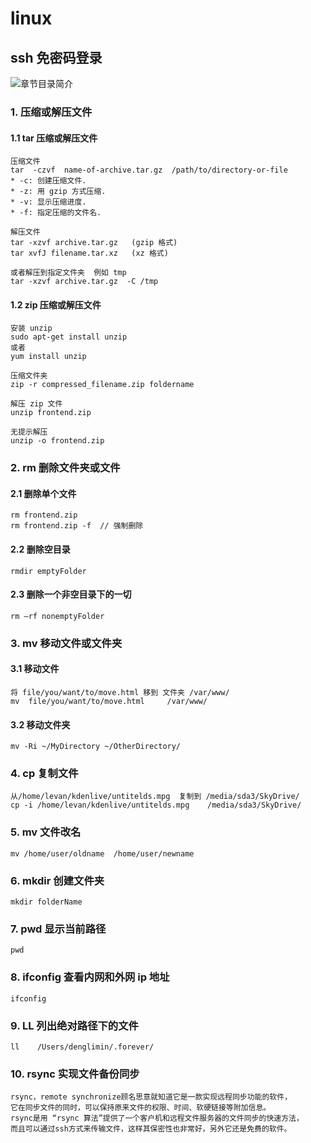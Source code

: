 # linux
## ssh 免密码登录
![章节目录简介](http://www.denglm.com/images/backtotop.png)

### 1. 压缩或解压文件

#### 1.1 tar 压缩或解压文件

    压缩文件
    tar  -czvf  name-of-archive.tar.gz  /path/to/directory-or-file
    * -c: 创建压缩文件.
    * -z: 用 gzip 方式压缩.
    * -v: 显示压缩进度.
    * -f: 指定压缩的文件名.

    解压文件
    tar -xzvf archive.tar.gz   (gzip 格式)
    tar xvfJ filename.tar.xz   (xz 格式)

    或者解压到指定文件夹  例如 tmp
    tar -xzvf archive.tar.gz  -C /tmp

#### 1.2 zip 压缩或解压文件

    安装 unzip
    sudo apt-get install unzip
    或者
    yum install unzip

    压缩文件夹
    zip -r compressed_filename.zip foldername

    解压 zip 文件
    unzip frontend.zip

    无提示解压
    unzip -o frontend.zip

### 2. rm 删除文件夹或文件
#### 2.1 删除单个文件

    rm frontend.zip
    rm frontend.zip -f  // 强制删除

#### 2.2 删除空目录

    rmdir emptyFolder

#### 2.3 删除一个非空目录下的一切

    rm –rf nonemptyFolder

### 3. mv 移动文件或文件夹
#### 3.1 移动文件

    将 file/you/want/to/move.html 移到 文件夹 /var/www/
    mv  file/you/want/to/move.html     /var/www/

#### 3.2 移动文件夹

    mv -Ri ~/MyDirectory ~/OtherDirectory/

### 4. cp 复制文件

    从/home/levan/kdenlive/untitelds.mpg  复制到 /media/sda3/SkyDrive/
    cp -i /home/levan/kdenlive/untitelds.mpg    /media/sda3/SkyDrive/

### 5. mv 文件改名

    mv /home/user/oldname  /home/user/newname

### 6. mkdir 创建文件夹

    mkdir folderName

### 7. pwd  显示当前路径

    pwd

### 8. ifconfig 查看内网和外网 ip 地址

    ifconfig

### 9. LL 列出绝对路径下的文件

    ll    /Users/denglimin/.forever/

### 10. rsync 实现文件备份同步

    rsync，remote synchronize顾名思意就知道它是一款实现远程同步功能的软件，
    它在同步文件的同时，可以保持原来文件的权限、时间、软硬链接等附加信息。
    rsync是用 “rsync 算法”提供了一个客户机和远程文件服务器的文件同步的快速方法，
    而且可以通过ssh方式来传输文件，这样其保密性也非常好，另外它还是免费的软件。